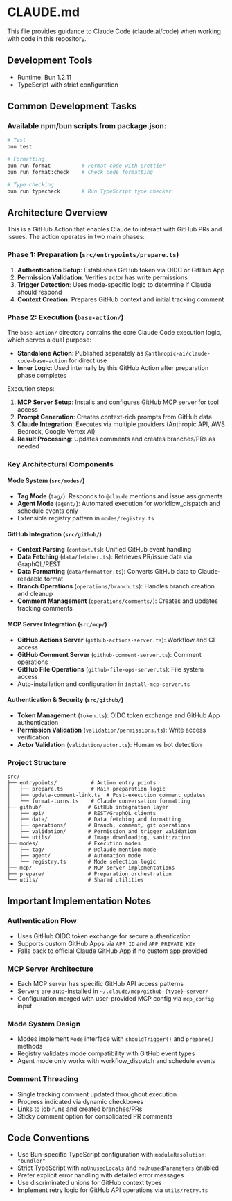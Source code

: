 # CLAUDE.md

This file provides guidance to Claude Code (claude.ai/code) when working with code in this repository.

## Development Tools

- Runtime: Bun 1.2.11
- TypeScript with strict configuration

## Common Development Tasks

### Available npm/bun scripts from package.json:

```bash
# Test
bun test

# Formatting
bun run format          # Format code with prettier
bun run format:check    # Check code formatting

# Type checking
bun run typecheck       # Run TypeScript type checker
```

## Architecture Overview

This is a GitHub Action that enables Claude to interact with GitHub PRs and issues. The action operates in two main phases:

### Phase 1: Preparation (`src/entrypoints/prepare.ts`)

1. **Authentication Setup**: Establishes GitHub token via OIDC or GitHub App
2. **Permission Validation**: Verifies actor has write permissions
3. **Trigger Detection**: Uses mode-specific logic to determine if Claude should respond
4. **Context Creation**: Prepares GitHub context and initial tracking comment

### Phase 2: Execution (`base-action/`)

The `base-action/` directory contains the core Claude Code execution logic, which serves a dual purpose:

- **Standalone Action**: Published separately as `@anthropic-ai/claude-code-base-action` for direct use
- **Inner Logic**: Used internally by this GitHub Action after preparation phase completes

Execution steps:

1. **MCP Server Setup**: Installs and configures GitHub MCP server for tool access
2. **Prompt Generation**: Creates context-rich prompts from GitHub data
3. **Claude Integration**: Executes via multiple providers (Anthropic API, AWS Bedrock, Google Vertex AI)
4. **Result Processing**: Updates comments and creates branches/PRs as needed

### Key Architectural Components

#### Mode System (`src/modes/`)

- **Tag Mode** (`tag/`): Responds to `@claude` mentions and issue assignments
- **Agent Mode** (`agent/`): Automated execution for workflow_dispatch and schedule events only
- Extensible registry pattern in `modes/registry.ts`

#### GitHub Integration (`src/github/`)

- **Context Parsing** (`context.ts`): Unified GitHub event handling
- **Data Fetching** (`data/fetcher.ts`): Retrieves PR/issue data via GraphQL/REST
- **Data Formatting** (`data/formatter.ts`): Converts GitHub data to Claude-readable format
- **Branch Operations** (`operations/branch.ts`): Handles branch creation and cleanup
- **Comment Management** (`operations/comments/`): Creates and updates tracking comments

#### MCP Server Integration (`src/mcp/`)

- **GitHub Actions Server** (`github-actions-server.ts`): Workflow and CI access
- **GitHub Comment Server** (`github-comment-server.ts`): Comment operations
- **GitHub File Operations** (`github-file-ops-server.ts`): File system access
- Auto-installation and configuration in `install-mcp-server.ts`

#### Authentication & Security (`src/github/`)

- **Token Management** (`token.ts`): OIDC token exchange and GitHub App authentication
- **Permission Validation** (`validation/permissions.ts`): Write access verification
- **Actor Validation** (`validation/actor.ts`): Human vs bot detection

### Project Structure

```
src/
├── entrypoints/           # Action entry points
│   ├── prepare.ts         # Main preparation logic
│   ├── update-comment-link.ts  # Post-execution comment updates
│   └── format-turns.ts    # Claude conversation formatting
├── github/               # GitHub integration layer
│   ├── api/              # REST/GraphQL clients
│   ├── data/             # Data fetching and formatting
│   ├── operations/       # Branch, comment, git operations
│   ├── validation/       # Permission and trigger validation
│   └── utils/            # Image downloading, sanitization
├── modes/                # Execution modes
│   ├── tag/              # @claude mention mode
│   ├── agent/            # Automation mode
│   └── registry.ts       # Mode selection logic
├── mcp/                  # MCP server implementations
├── prepare/              # Preparation orchestration
└── utils/                # Shared utilities
```

## Important Implementation Notes

### Authentication Flow

- Uses GitHub OIDC token exchange for secure authentication
- Supports custom GitHub Apps via `APP_ID` and `APP_PRIVATE_KEY`
- Falls back to official Claude GitHub App if no custom app provided

### MCP Server Architecture

- Each MCP server has specific GitHub API access patterns
- Servers are auto-installed in `~/.claude/mcp/github-{type}-server/`
- Configuration merged with user-provided MCP config via `mcp_config` input

### Mode System Design

- Modes implement `Mode` interface with `shouldTrigger()` and `prepare()` methods
- Registry validates mode compatibility with GitHub event types
- Agent mode only works with workflow_dispatch and schedule events

### Comment Threading

- Single tracking comment updated throughout execution
- Progress indicated via dynamic checkboxes
- Links to job runs and created branches/PRs
- Sticky comment option for consolidated PR comments

## Code Conventions

- Use Bun-specific TypeScript configuration with `moduleResolution: "bundler"`
- Strict TypeScript with `noUnusedLocals` and `noUnusedParameters` enabled
- Prefer explicit error handling with detailed error messages
- Use discriminated unions for GitHub context types
- Implement retry logic for GitHub API operations via `utils/retry.ts`
